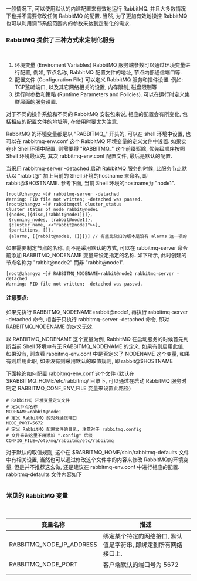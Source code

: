 
一般情况下, 可以使用默认的内建配置来有效地运行 RabbitMQ. 并且大多数情况下也并不需要修改任何 RabbitMQ 的配置. 当然, 为了更加有效地操控 RabbitMQ 也可以利用调节系统范围内的参数来达到定制化的需求.

### RabbitMQ 提供了三种方式来定制化服务

<br/>

1) 环境变量 (Enviroment Variables) RabbitMQ 服务端参数可以通过环境变量进行配置, 例如, 节点名称, RabbitMQ 配置文件的地址, 节点内部通信端口等.
2) 配置文件 (Configuration File) 可以定义 RabbitMQ 服务和插件设置. 例如: TCP监听端口, 以及其它网络相关的设置, 内存限制, 磁盘限制等
3) 运行时参数和策略 (Runtime Parameters and Policies). 可以在运行时定义集群层面的服务设置.

对于不同的操作系统和不同的 RabbitMQ 安装包来说, 相应的配置会有所变化, 包括相应的配置文件的地址等, 在使用时要尤为注意.

RabbitMQ 的环境变量都是以 "RABBITMQ_" 开头的, 可以在 shell 环境中设置, 也可以在 rabbitmq-env.conf 这个 RabbitMQ 环境变量的定义文件中设置. 如果实在非 Shell环境中配置, 则需要将 "RABBITMQ_" 这个前缀驱除, 优先级顺序按照 Shell 环境最优先, 其次 rabbitmq-env.conf 配置文件, 最后是默认的配置.

当采用 rabbitmq-server -detached 启动 RabbitMQ 服务的时候, 此服务节点默认以 "rabbit@" 加上当前的 Shell 环境的hostname 来命名, 即 rabbit@$HOSTNAME. 参考下面, 当前 Shell 环境的hostname为 "node1".

```shell
[root@zhangyz ~]# rabbitmq-server -detached
Warning: PID file not written; -detached was passed.
[root@zhangyz ~]# rabbitmqctl cluster_status
Cluster status of node rabbit@node1
[{nodes,[{disc,[rabbit@node1]}]},
 {running_nodes, [rabbit@node1]},
 {cluster_name, <<"rabbit@node1">>},
 {partitions, []},
 {alarms, [{rabbit@node1, []}]}] // 有些比较旧的版本是没有 alarms 这一项的
```

如果需要制定节点的名称, 而不是采用默认的方式, 可以在 rabbitmq-server 命令前添加 RABBITMQ_NODENAME 变量来设定指定的名称. 如下所示, 此时创建的节点名称为 "rabbit@node2" 而非 "rabbit@node1".

```shell
[root@zhangyz ~]# RABBITMQ_NODENAME=rabbit@node2 rabbitmq-server -detached
Warning: PID file not written; -detached was passwd.
```

#### 注意要点:

如果先执行 RABBITMQ_NODENAME=rabbit@node1, 再执行 rabbitmq-server -detached 命令, 相当于只执行 rabbitmq-server -detached 命令, 即对 RABBITMQ_NODENAME 的定义无效.

以 RABBITMQ_NODENAME 这个变量为例, RabbitMQ 在启动服务的时候首先判断当前 Shell 环境中有无 RABBITMQ_NODENAME 的定义, 如果有则启用此值; 如果没有, 则查看 rabbitmq-env.conf 中是否定义了 NODENAME 这个变量, 如果有则启用此职, 如果没有则采用默认的取值规则, 即 rabbit@$HOSTNAME 

下面掩饰如何配置 rabbitmq-env.conf 这个文件 (默认在 $RABBITMQ_HOME/etc/rabbitmq/ 目录下, 可以通过在启动 RabbitMQ 服务时制定 RABBITMQ_CONF_ENV_FILE 变量来设置此路径)

```shell
# RabbitMQ 环境变量定义文件
# 定义节点名称
NODENAME=rabbit@node1
# 定义 RabbitMQ 的对外通信端口
NODE_PORT=5672
# 定义 RabbitMQ 配置文件的目录, 注意对于 rabbitmq.config
# 文件来说这里不用添加 ".config" 后缀
CONFIG_FILE=/otp/mq/rabbitmq/etc/rabbitmq
```

对于默认的取值规则, 这个在 $RABBITMQ_HOME/sbin/rabbitmq-defaults 文件中有相关设置, 当然也可以通过修改这个文件中的内容来修改 RabbitMQ的环境变量, 但是并不推荐这么做, 还是建议在 rabbitmq-env.conf 中进行相应的配置. rabbitmq-defaults 文件内容如下

```shell

```

### 常见的 RabbitMQ 变量

<br/>

| 变量名称 | 描述 |
|---------|------|
| RABBITMQ_NODE_IP_ADDRESS| 绑定某个特定的网络接口, 默认值是字符串, 即绑定到所有网络接口上. |
| RABBITMQ_NODE_PORT | 客户端默认的端口号为 5672    |
|    |     |
|    |     |


